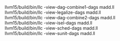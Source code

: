   llvm15/build/bin/llc -view-dag-combine1-dags madd.ll  
 llvm15/build/bin/llc -view-legalize-dags madd.ll  
 llvm15/build/bin/llc -view-dag-combine2-dags madd.ll  
 llvm15/build/bin/llc -view-isel-dags madd.ll  
 llvm15/build/bin/llc -view-sched-dags madd.ll  
 llvm15/build/bin/llc -view-sunit-dags madd.ll  
